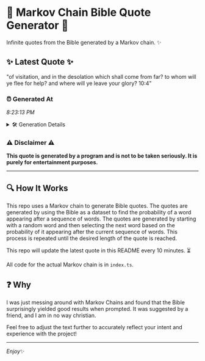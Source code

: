 # 📖 Markov Chain Bible Quote Generator 📖

Infinite quotes from the Bible generated by a Markov chain. ✨

## ✨ Latest Quote ✨
"of visitation, and in the desolation which shall come from far? to whom will ye flee for help? and where will ye leave your glory? 10:4"

### ⏰ Generated At
*8:23:13 PM*

<details>
    <summary>🛠️ Generation Details</summary>
    <p>
        <strong>🌱 Seed:</strong> of<br>
        <strong>🔄 Iterations:</strong> 25<br>
        <strong>📜 Context History:</strong><br>[ of ]: visitation,<br>[ of, visitation, ]: and<br>[ of, visitation,, and ]: in<br>[ of, visitation,, and, in ]: the<br>[ of, visitation,, and, in, the ]: desolation<br>[ of, visitation,, and, in, the, desolation ]: which<br>[ visitation,, and, in, the, desolation, which ]: shall<br>[ and, in, the, desolation, which, shall ]: come<br>[ in, the, desolation, which, shall, come ]: from<br>[ the, desolation, which, shall, come, from ]: far?<br>[ desolation, which, shall, come, from, far? ]: to<br>[ which, shall, come, from, far?, to ]: whom<br>[ shall, come, from, far?, to, whom ]: will<br>[ come, from, far?, to, whom, will ]: ye<br>[ from, far?, to, whom, will, ye ]: flee<br>[ far?, to, whom, will, ye, flee ]: for<br>[ to, whom, will, ye, flee, for ]: help?<br>[ whom, will, ye, flee, for, help? ]: and<br>[ will, ye, flee, for, help?, and ]: where<br>[ ye, flee, for, help?, and, where ]: will<br>[ flee, for, help?, and, where, will ]: ye<br>[ for, help?, and, where, will, ye ]: leave<br>[ help?, and, where, will, ye, leave ]: your<br>[ and, where, will, ye, leave, your ]: glory?<br>[ where, will, ye, leave, your, glory? ]: 10:4<br>
    </p>
</details>

### ⚠️ Disclaimer ⚠️
**This quote is generated by a program and is not to be taken seriously. It is purely for entertainment purposes.**

---

## 🔍 How It Works

This repo uses a Markov chain to generate Bible quotes. The quotes are generated by using the Bible as a dataset to find the probability of a word appearing after a sequence of words. The quotes are generated by starting with a random word and then selecting the next word based on the probability of it appearing after the current sequence of words. This process is repeated until the desired length of the quote is reached.

This repo will update the latest quote in this README every 10 minutes. ⏳

All code for the actual Markov chain is in `index.ts`.

## ❓ Why

I was just messing around with Markov Chains and found that the Bible surprisingly yielded good results when prompted. 
It was suggested by a friend, and I am in no way christian.

Feel free to adjust the text further to accurately reflect your intent and experience with the project!

---

*Enjoy*✨

